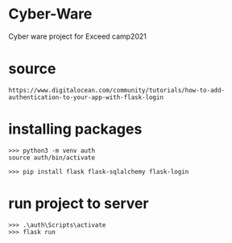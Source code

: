 # Cyber-Ware

Cyber ware project for Exceed camp2021

# source

```
https://www.digitalocean.com/community/tutorials/how-to-add-authentication-to-your-app-with-flask-login
```

# installing packages

```
>>> python3 -m venv auth
source auth/bin/activate
```

```
>>> pip install flask flask-sqlalchemy flask-login
```

# run project to server

```
>>> .\auth\Scripts\activate
>>> flask run
```
